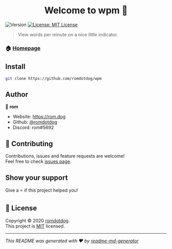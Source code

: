 <h1 align="center">Welcome to wpm 👋</h1>
<p>
  <img alt="Version" src="https://img.shields.io/badge/version-1.2.0-blue.svg?cacheSeconds=2592000" />
  <a href="https://github.com/romdotdog/wpm/blob/main/LICENSE" target="_blank">
    <img alt="License: MIT License" src="https://img.shields.io/badge/License-MIT License-yellow.svg" />
  </a>
</p>

> View words per minute on a nice little indicator.

### 🏠 [Homepage](https://github.com/romdotdog/wpm)

## Install

```sh
git clone https://github.com/romdotdog/wpm
```

## Author

👤 **rom**

* Website: https://rom.dog
* Github: [@romdotdog](https://github.com/romdotdog)
* Discord: rom#5692

## 🤝 Contributing

Contributions, issues and feature requests are welcome!<br />Feel free to check [issues page](https://github.com/romdotdog/wpm/issues). 

## Show your support

Give a ⭐️ if this project helped you!

## 📝 License

Copyright © 2020 [romdotdog](https://github.com/romdotdog).<br />
This project is [MIT](https://github.com/romdotdog/wpm/blob/main/LICENSE) licensed.

***
_This README was generated with ❤️ by [readme-md-generator](https://github.com/kefranabg/readme-md-generator)_
